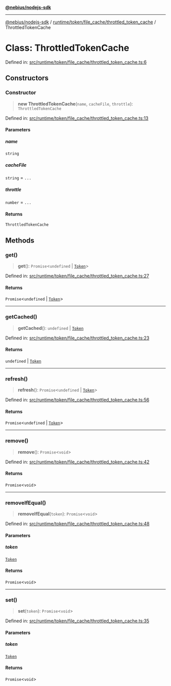 [**@nebius/nodejs-sdk**](../../../../../README.md)

***

[@nebius/nodejs-sdk](../../../../../README.md) / [runtime/token/file\_cache/throttled\_token\_cache](../README.md) / ThrottledTokenCache

# Class: ThrottledTokenCache

Defined in: [src/runtime/token/file\_cache/throttled\_token\_cache.ts:6](https://github.com/nebius/nodejs-sdk/blob/2ec552fb564ad8fdbf78c4eb6e73ce9101501e8a/src/runtime/token/file_cache/throttled_token_cache.ts#L6)

## Constructors

### Constructor

> **new ThrottledTokenCache**(`name`, `cacheFile`, `throttle`): `ThrottledTokenCache`

Defined in: [src/runtime/token/file\_cache/throttled\_token\_cache.ts:13](https://github.com/nebius/nodejs-sdk/blob/2ec552fb564ad8fdbf78c4eb6e73ce9101501e8a/src/runtime/token/file_cache/throttled_token_cache.ts#L13)

#### Parameters

##### name

`string`

##### cacheFile

`string` = `...`

##### throttle

`number` = `...`

#### Returns

`ThrottledTokenCache`

## Methods

### get()

> **get**(): `Promise`\<`undefined` \| [`Token`](../../../classes/Token.md)\>

Defined in: [src/runtime/token/file\_cache/throttled\_token\_cache.ts:27](https://github.com/nebius/nodejs-sdk/blob/2ec552fb564ad8fdbf78c4eb6e73ce9101501e8a/src/runtime/token/file_cache/throttled_token_cache.ts#L27)

#### Returns

`Promise`\<`undefined` \| [`Token`](../../../classes/Token.md)\>

***

### getCached()

> **getCached**(): `undefined` \| [`Token`](../../../classes/Token.md)

Defined in: [src/runtime/token/file\_cache/throttled\_token\_cache.ts:23](https://github.com/nebius/nodejs-sdk/blob/2ec552fb564ad8fdbf78c4eb6e73ce9101501e8a/src/runtime/token/file_cache/throttled_token_cache.ts#L23)

#### Returns

`undefined` \| [`Token`](../../../classes/Token.md)

***

### refresh()

> **refresh**(): `Promise`\<`undefined` \| [`Token`](../../../classes/Token.md)\>

Defined in: [src/runtime/token/file\_cache/throttled\_token\_cache.ts:56](https://github.com/nebius/nodejs-sdk/blob/2ec552fb564ad8fdbf78c4eb6e73ce9101501e8a/src/runtime/token/file_cache/throttled_token_cache.ts#L56)

#### Returns

`Promise`\<`undefined` \| [`Token`](../../../classes/Token.md)\>

***

### remove()

> **remove**(): `Promise`\<`void`\>

Defined in: [src/runtime/token/file\_cache/throttled\_token\_cache.ts:42](https://github.com/nebius/nodejs-sdk/blob/2ec552fb564ad8fdbf78c4eb6e73ce9101501e8a/src/runtime/token/file_cache/throttled_token_cache.ts#L42)

#### Returns

`Promise`\<`void`\>

***

### removeIfEqual()

> **removeIfEqual**(`token`): `Promise`\<`void`\>

Defined in: [src/runtime/token/file\_cache/throttled\_token\_cache.ts:48](https://github.com/nebius/nodejs-sdk/blob/2ec552fb564ad8fdbf78c4eb6e73ce9101501e8a/src/runtime/token/file_cache/throttled_token_cache.ts#L48)

#### Parameters

##### token

[`Token`](../../../classes/Token.md)

#### Returns

`Promise`\<`void`\>

***

### set()

> **set**(`token`): `Promise`\<`void`\>

Defined in: [src/runtime/token/file\_cache/throttled\_token\_cache.ts:35](https://github.com/nebius/nodejs-sdk/blob/2ec552fb564ad8fdbf78c4eb6e73ce9101501e8a/src/runtime/token/file_cache/throttled_token_cache.ts#L35)

#### Parameters

##### token

[`Token`](../../../classes/Token.md)

#### Returns

`Promise`\<`void`\>
